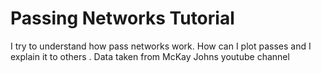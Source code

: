 #  Passing Networks Tutorial

I try to understand how pass networks work. How can I plot passes and I explain it to others . Data taken from McKay Johns youtube channel
